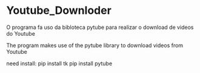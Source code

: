 # Youtube_Downloder

O programa fa uso da bibloteca pytube para realizar o download de videos do Youtube


The program makes use of the pytube library to download videos from Youtube

need install:
pip install tk
pip install pytube
